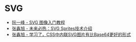 # SVG

- [阮一峰 - SVG 图像入门教程](http://www.ruanyifeng.com/blog/2018/08/svg.html)
- [张鑫旭 - 未来必热：SVG Sprites技术介绍](https://www.zhangxinxu.com/wordpress/2014/07/introduce-svg-sprite-technology/)
- [张鑫旭 - 学习了，CSS中内联SVG图片有比Base64更好的形式](https://www.zhangxinxu.com/wordpress/2018/08/css-svg-background-image-base64-encode/)
